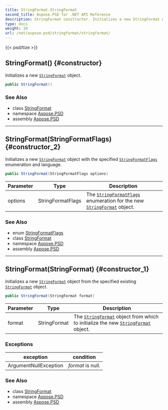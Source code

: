 ```yaml
---
title: StringFormat.StringFormat
second_title: Aspose.PSD for .NET API Reference
description: StringFormat constructor. Initializes a new StringFormat object
type: docs
weight: 10
url: /net/aspose.psd/stringformat/stringformat/
---
```

{{< psd/tize >}}
## StringFormat() {#constructor}

Initializes a new [`StringFormat`](../) object.

```csharp
public StringFormat()
```

### See Also

* class [StringFormat](../)
* namespace [Aspose.PSD](../../../aspose.psd/)
* assembly [Aspose.PSD](../../../)

---

## StringFormat(StringFormatFlags) {#constructor_2}

Initializes a new [`StringFormat`](../) object with the specified [`StringFormatFlags`](../../stringformatflags/) enumeration and language.

```csharp
public StringFormat(StringFormatFlags options)
```

| Parameter | Type | Description |
| --- | --- | --- |
| options | StringFormatFlags | The [`StringFormatFlags`](../../stringformatflags/) enumeration for the new [`StringFormat`](../) object. |

### See Also

* enum [StringFormatFlags](../../stringformatflags/)
* class [StringFormat](../)
* namespace [Aspose.PSD](../../../aspose.psd/)
* assembly [Aspose.PSD](../../../)

---

## StringFormat(StringFormat) {#constructor_1}

Initializes a new [`StringFormat`](../) object from the specified existing [`StringFormat`](../) object.

```csharp
public StringFormat(StringFormat format)
```

| Parameter | Type | Description |
| --- | --- | --- |
| format | StringFormat | The [`StringFormat`](../) object from which to initialize the new [`StringFormat`](../) object. |

### Exceptions

| exception | condition |
| --- | --- |
| ArgumentNullException | *format* is null. |

### See Also

* class [StringFormat](../)
* namespace [Aspose.PSD](../../../aspose.psd/)
* assembly [Aspose.PSD](../../../)


